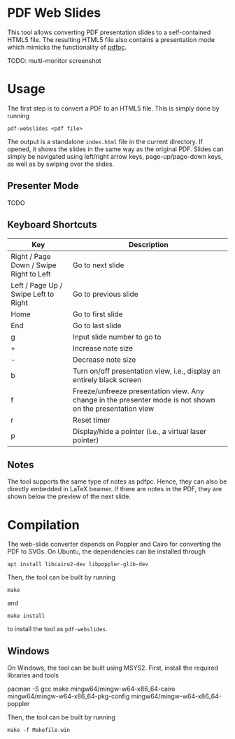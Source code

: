 # PDF Web Slides 

This tool allows converting PDF presentation slides to a self-contained HTML5 file. The resulting HTML5 file also contains a presentation mode which mimicks the functionality of [pdfpc](https://github.com/pdfpc/pdfpc). 

TODO: multi-monitor screenshot

# Usage

The first step is to convert a PDF to an HTML5 file. This is simply done by running

    pdf-webslides <pdf file>
    
The output is a standalone `index.html` file in the current directory. If opened, it shows the slides in the same way as the original PDF. Slides can simply be navigated using left/right arrow keys, page-up/page-down keys, as well as by swiping over the slides. 

## Presenter Mode

TODO

## Keyboard Shortcuts

| Key | Description |
|--|--|
| Right / Page Down / Swipe Right to Left |  Go to next slide                                  |
| Left / Page Up / Swipe Left to Right | Go to previous slide                            |
| Home | Go to first slide |
| End | Go to last slide |
| g   | Input slide number to go to |
| +   | Increase note size |
| -   | Decrease note size |
| b   | Turn on/off presentation view, i.e., display an entirely black screen |
| f   | Freeze/unfreeze presentation view. Any change in the presenter mode is not shown on the presentation view |
| r   | Reset timer |
| p   | Display/hide a pointer (i.e., a virtual laser pointer) |

## Notes

The tool supports the same type of notes as pdfpc. Hence, they can also be directly embedded in LaTeX beamer. 
If there are notes in the PDF, they are shown below the preview of the next slide. 

# Compilation

The web-slide converter depends on Poppler and Cairo for converting the PDF to SVGs. 
On Ubuntu, the dependencies can be installed through 

    apt install libcairo2-dev libpoppler-glib-dev
    
Then, the tool can be built by running

    make
    
and 

    make install
    
to install the tool as `pdf-webslides`. 

## Windows

On Windows, the tool can be built using MSYS2. 
First, install the required libraries and tools


   pacman -S gcc make mingw64/mingw-w64-x86_64-cairo mingw64/mingw-w64-x86_64-pkg-config mingw64/mingw-w64-x86_64-poppler 
   
Then, the tool can be built by running

    make -f Makefile.win
	

